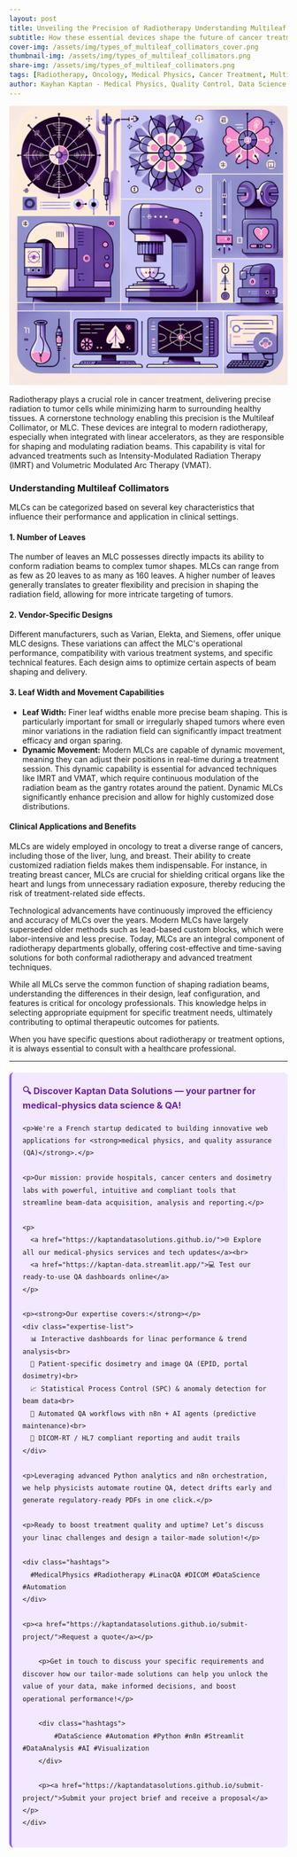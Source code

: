 ```yaml
---
layout: post
title: Unveiling the Precision of Radiotherapy Understanding Multileaf Collimators (MLCs)
subtitle: How these essential devices shape the future of cancer treatment
cover-img: /assets/img/types_of_multileaf_collimators_cover.png
thumbnail-img: /assets/img/types_of_multileaf_collimators.png
share-img: /assets/img/types_of_multileaf_collimators.png
tags: [Radiotherapy, Oncology, Medical Physics, Cancer Treatment, Multileaf Collimators, Radiation Therapy, Linear Accelerators]
author: Kayhan Kaptan - Medical Physics, Quality Control, Data Science and Automation
---
```


[![](/assets/img/types_of_multileaf_collimators.png)](https://www.youtube.com/channel/UCWkX7E-ImVbf0O3ocAW51wg)

Radiotherapy plays a crucial role in cancer treatment, delivering precise radiation to tumor cells while minimizing harm to surrounding healthy tissues. A cornerstone technology enabling this precision is the Multileaf Collimator, or MLC. These devices are integral to modern radiotherapy, especially when integrated with linear accelerators, as they are responsible for shaping and modulating radiation beams. This capability is vital for advanced treatments such as Intensity-Modulated Radiation Therapy (IMRT) and Volumetric Modulated Arc Therapy (VMAT).

### Understanding Multileaf Collimators

MLCs can be categorized based on several key characteristics that influence their performance and application in clinical settings.

#### 1. Number of Leaves

The number of leaves an MLC possesses directly impacts its ability to conform radiation beams to complex tumor shapes. MLCs can range from as few as 20 leaves to as many as 160 leaves. A higher number of leaves generally translates to greater flexibility and precision in shaping the radiation field, allowing for more intricate targeting of tumors.

#### 2. Vendor-Specific Designs

Different manufacturers, such as Varian, Elekta, and Siemens, offer unique MLC designs. These variations can affect the MLC's operational performance, compatibility with various treatment systems, and specific technical features. Each design aims to optimize certain aspects of beam shaping and delivery.

#### 3. Leaf Width and Movement Capabilities

*   **Leaf Width:** Finer leaf widths enable more precise beam shaping. This is particularly important for small or irregularly shaped tumors where even minor variations in the radiation field can significantly impact treatment efficacy and organ sparing.
*   **Dynamic Movement:** Modern MLCs are capable of dynamic movement, meaning they can adjust their positions in real-time during a treatment session. This dynamic capability is essential for advanced techniques like IMRT and VMAT, which require continuous modulation of the radiation beam as the gantry rotates around the patient. Dynamic MLCs significantly enhance precision and allow for highly customized dose distributions.

#### Clinical Applications and Benefits

MLCs are widely employed in oncology to treat a diverse range of cancers, including those of the liver, lung, and breast. Their ability to create customized radiation fields makes them indispensable. For instance, in treating breast cancer, MLCs are crucial for shielding critical organs like the heart and lungs from unnecessary radiation exposure, thereby reducing the risk of treatment-related side effects.

Technological advancements have continuously improved the efficiency and accuracy of MLCs over the years. Modern MLCs have largely superseded older methods such as lead-based custom blocks, which were labor-intensive and less precise. Today, MLCs are an integral component of radiotherapy departments globally, offering cost-effective and time-saving solutions for both conformal radiotherapy and advanced treatment techniques.

While all MLCs serve the common function of shaping radiation beams, understanding the differences in their design, leaf configuration, and features is critical for oncology professionals. This knowledge helps in selecting appropriate equipment for specific treatment needs, ultimately contributing to optimal therapeutic outcomes for patients.

When you have specific questions about radiotherapy or treatment options, it is always essential to consult with a healthcare professional.

---

<html lang="en">
<head>
    <meta charset="UTF-8">
    <meta name="viewport" content="width=device-width, initial-scale=1.0">
    <title>Kaptan Data Solutions</title>
    <style>
        .citation {
            background-color: #f3e8ff;
            border-left: 4px solid #8b5cf6;
            padding: 20px;
            margin: 20px 0;
            border-radius: 8px;
            font-family: -apple-system, BlinkMacSystemFont, 'Segoe UI', Roboto, sans-serif;
            line-height: 1.6;
        }
        .citation h3 {
            color: #6b21a8;
            margin-top: 0;
        }
        .citation a {
            color: #7c3aed;
            text-decoration: none;
        }
        .citation a:hover {
            text-decoration: underline;
        }
        .expertise-list {
            margin: 15px 0;
        }
        .hashtags {
            font-weight: bold;
            color: #7c3aed;
            margin-top: 15px;
        }
    </style>
</head>
<body>
    <div class="citation">
        <h3>🔍 Discover Kaptan Data Solutions — your partner for medical-physics data science & QA!</h3>

    <p>We're a French startup dedicated to building innovative web applications for <strong>medical physics, and quality assurance (QA)</strong>.</p>

    <p>Our mission: provide hospitals, cancer centers and dosimetry labs with powerful, intuitive and compliant tools that streamline beam-data acquisition, analysis and reporting.</p>

    <p>
      <a href="https://kaptandatasolutions.github.io/">🌐 Explore all our medical-physics services and tech updates</a><br>
      <a href="https://kaptan-data.streamlit.app/">💻 Test our ready-to-use QA dashboards online</a>
    </p>

    <p><strong>Our expertise covers:</strong></p>
    <div class="expertise-list">
      📊 Interactive dashboards for linac performance & trend analysis<br>
      🔬 Patient-specific dosimetry and image QA (EPID, portal dosimetry)<br>
      📈 Statistical Process Control (SPC) & anomaly detection for beam data<br>
      🤖 Automated QA workflows with n8n + AI agents (predictive maintenance)<br>
      📑 DICOM-RT / HL7 compliant reporting and audit trails
    </div>

    <p>Leveraging advanced Python analytics and n8n orchestration, we help physicists automate routine QA, detect drifts early and generate regulatory-ready PDFs in one click.</p>

    <p>Ready to boost treatment quality and uptime? Let’s discuss your linac challenges and design a tailor-made solution!</p>

    <div class="hashtags">
      #MedicalPhysics #Radiotherapy #LinacQA #DICOM #DataScience #Automation
    </div>

    <p><a href="https://kaptandatasolutions.github.io/submit-project/">Request a quote</a></p>
        
        <p>Get in touch to discuss your specific requirements and discover how our tailor-made solutions can help you unlock the value of your data, make informed decisions, and boost operational performance!</p>
        
        <div class="hashtags">
            #DataScience #Automation #Python #n8n #Streamlit #DataAnalysis #AI #Visualization
        </div>
        
        <p><a href="https://kaptandatasolutions.github.io/submit-project/">Submit your project brief and receive a proposal</a></p>
    </div>
</body>
</html>